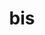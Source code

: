 ---
category: 3-letters
denotation: null
name: bis
reference_link: https://www.etymonline.com/word/bis
root_language: null
root_name: null
title: bis
type: free
word_sums:
- respelling: bis
  sum: 'Bis + '
---